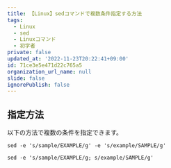 ```yaml
---
title: 【Linux】sedコマンドで複数条件指定する方法
tags:
  - Linux
  - sed
  - Linuxコマンド
  - 初学者
private: false
updated_at: '2022-11-23T20:22:41+09:00'
id: 71ce3e5e471d22c765a5
organization_url_name: null
slide: false
ignorePublish: false
---
```

## 指定方法

以下の方法で複数の条件を指定できます。  

```terminal
sed -e 's/sample/EXAMPLE/g' -e 's/example/SAMPLE/g'
```

```terminal
sed -e 's/sample/EXAMPLE/g; s/example/SAMPLE/g'
```
